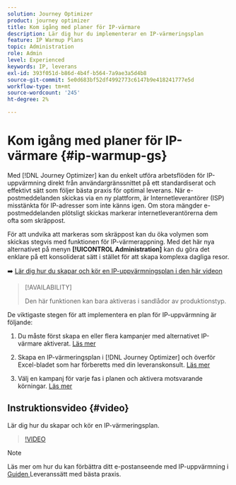```yaml
---
solution: Journey Optimizer
product: journey optimizer
title: Kom igång med planer för IP-värmare
description: Lär dig hur du implementerar en IP-värmeringsplan
feature: IP Warmup Plans
topic: Administration
role: Admin
level: Experienced
keywords: IP, leverans
exl-id: 393f051d-b86d-4b4f-b564-7a9ae3a5d4b8
source-git-commit: 5e0d683bf52df4992773c6147b9e418241777e5d
workflow-type: tm+mt
source-wordcount: '245'
ht-degree: 2%

---
```


# Kom igång med planer för IP-värmare {#ip-warmup-gs}

Med [!DNL Journey Optimizer] kan du enkelt utföra arbetsflöden för IP-uppvärmning direkt från användargränssnittet på ett standardiserat och effektivt sätt som följer bästa praxis för optimal leverans. När e-postmeddelanden skickas via en ny plattform, är Internetleverantörer (ISP) misstänkta för IP-adresser som inte känns igen. Om stora mängder e-postmeddelanden plötsligt skickas markerar internetleverantörerna dem ofta som skräppost.

För att undvika att markeras som skräppost kan du öka volymen som skickas stegvis med funktionen för IP-värmerappning. Med det här nya alternativet på menyn **[!UICONTROL Administration]** kan du göra det enklare på ett konsoliderat sätt i stället för att skapa komplexa dagliga resor.

➡️ [Lär dig hur du skapar och kör en IP-uppvärmningsplan i den här videon](#video)

>[!AVAILABILITY]
>
>Den här funktionen kan bara aktiveras i sandlådor av produktionstyp.

<!--
Benefits

* Standardization on Campaign which will be easy for practitioners too > why?

* No more pain of creating queries, audiences and testing those as system will create the audiences. 

* Ease of excluding domains and changing the plan with help of simple toggles to exclude OR by editing numbers inline or create new phases or reupload plan if drastic change. No more pain of editing audience definitions, journey conditions

* There is an expectation that with this, it will ease around 30% of effort and will be much better experience for consultant/partner/practitioner - right from planning to execution to reporting
-->

De viktigaste stegen för att implementera en plan för IP-uppvärmning är följande:

1. Du måste först skapa en eller flera kampanjer med alternativet IP-värmare aktiverat. [Läs mer](ip-warmup-campaign.md)

1. Skapa en IP-värmeringsplan i [!DNL Journey Optimizer] och överför Excel-bladet som har förberetts med din leveranskonsult. [Läs mer](ip-warmup-plan.md)

1. Välj en kampanj för varje fas i planen och aktivera motsvarande körningar. [Läs mer](ip-warmup-execution.md)

## Instruktionsvideo {#video}

Lär dig hur du skapar och kör en IP-värmeringsplan.

>[!VIDEO](https://video.tv.adobe.com/v/3453844/?learn=on&captions=swe)

>[!NOTE]
>
>Läs mer om hur du kan förbättra ditt e-postanseende med IP-uppvärmning i [Guiden ](https://experienceleague.adobe.com/docs/deliverability-learn/deliverability-best-practice-guide/additional-resources/generic-resources/increase-reputation-with-ip-warming.html?lang=sv-SE) Leveranssätt med bästa praxis.
